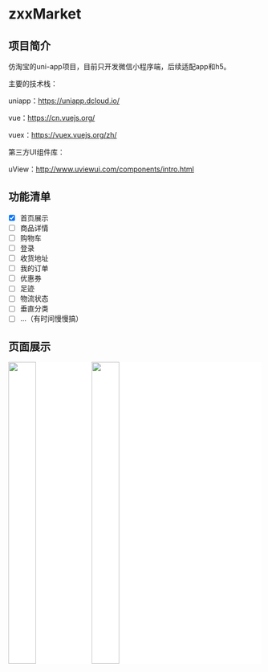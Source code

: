 # zxxMarket

## 项目简介

仿淘宝的uni-app项目，目前只开发微信小程序端，后续适配app和h5。

主要的技术栈：

uniapp：https://uniapp.dcloud.io/

vue：https://cn.vuejs.org/

vuex：https://vuex.vuejs.org/zh/

第三方UI组件库：

uView：http://www.uviewui.com/components/intro.html

## 功能清单

- [x] 首页展示
- [ ] 商品详情
- [ ] 购物车
- [ ] 登录
- [ ] 收货地址
- [ ] 我的订单
- [ ] 优惠券
- [ ] 足迹
- [ ] 物流状态
- [ ] 垂直分类
- [ ] ...（有时间慢慢搞）

## 页面展示

<div style="display: flex;background-color: #fff">
  <image src="https://s1.ax1x.com/2020/09/06/we4SoT.jpg" style="width:33%;height:600px"></image>
  <image src="https://s1.ax1x.com/2020/09/06/we4FSJ.jpg" style="width:33%;height:600px"></image>
</div>





